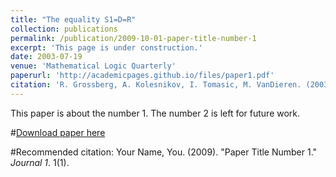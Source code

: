 ```yaml
---
title: "The equality S1=D=R"
collection: publications
permalink: /publication/2009-10-01-paper-title-number-1
excerpt: 'This page is under construction.'
date: 2003-07-19
venue: 'Mathematical Logic Quarterly'
paperurl: 'http://academicpages.github.io/files/paper1.pdf'
citation: 'R. Grossberg, A. Kolesnikov, I. Tomasic, M. VanDieren. (2003). &quot;The equality S1=D=R.&quot; <i>Mathematical Logic Quarterly</i>. 49 115-128.'
---
```

This paper is about the number 1. The number 2 is left for future work.

#[Download paper here](http://academicpages.github.io/files/paper1.pdf)

#Recommended citation: Your Name, You. (2009). "Paper Title Number 1." <i>Journal 1</i>. 1(1).